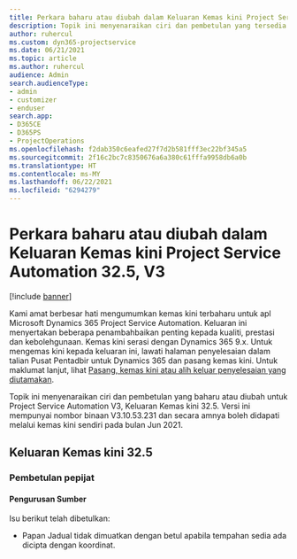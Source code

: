```yaml
---
title: Perkara baharu atau diubah dalam Keluaran Kemas kini Project Service Automation 32.5, V3
description: Topik ini menyenaraikan ciri dan pembetulan yang tersedia dalam Keluaran Kemas kini Project Service Automation 32.5, V3.
author: ruhercul
ms.custom: dyn365-projectservice
ms.date: 06/21/2021
ms.topic: article
ms.author: ruhercul
audience: Admin
search.audienceType:
- admin
- customizer
- enduser
search.app:
- D365CE
- D365PS
- ProjectOperations
ms.openlocfilehash: f2dab350c6eafed27f7d2b581fff3ec22bf345a5
ms.sourcegitcommit: 2f16c2bc7c8350676a6a380c61fffa9958db6a0b
ms.translationtype: HT
ms.contentlocale: ms-MY
ms.lasthandoff: 06/22/2021
ms.locfileid: "6294279"
---
```

# <a name="whats-new-or-changed-in-project-service-automation-update-release-325-v3"></a>Perkara baharu atau diubah dalam Keluaran Kemas kini Project Service Automation 32.5, V3

[!include [banner](../includes/psa-now-project-operations.md)]

Kami amat berbesar hati mengumumkan kemas kini terbaharu untuk apl Microsoft Dynamics 365 Project Service Automation. Keluaran ini menyertakan beberapa penambahbaikan penting kepada kualiti, prestasi dan kebolehgunaan. Kemas kini serasi dengan Dynamics 365 9.x. Untuk mengemas kini kepada keluaran ini, lawati halaman penyelesaian dalam talian Pusat Pentadbir untuk Dynamics 365 dan pasang kemas kini. Untuk maklumat lanjut, lihat [Pasang, kemas kini atau alih keluar penyelesaian yang diutamakan](/power-platform/admin/install-remove-preferred-solution).

Topik ini menyenaraikan ciri dan pembetulan yang baharu atau diubah untuk Project Service Automation V3, Keluaran Kemas kini 32.5. Versi ini mempunyai nombor binaan V3.10.53.231 dan secara amnya boleh didapati melalui kemas kini sendiri pada bulan Jun 2021.

## <a name="update-release-325"></a>Keluaran Kemas kini 32.5

### <a name="bug-fixes"></a>Pembetulan pepijat

#### <a name="resource-management"></a>Pengurusan Sumber

Isu berikut telah dibetulkan:

- Papan Jadual tidak dimuatkan dengan betul apabila tempahan sedia ada dicipta dengan koordinat.

